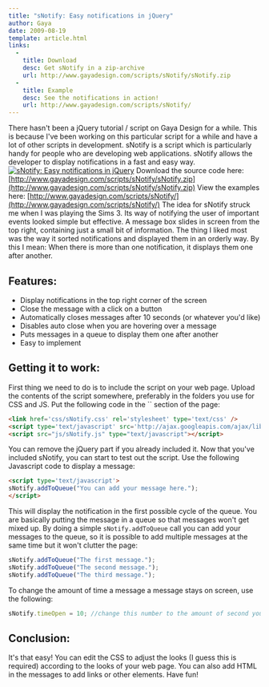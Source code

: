 ```yaml
---
title: "sNotify: Easy notifications in jQuery"
author: Gaya
date: 2009-08-19
template: article.html
links:
  -
    title: Download
    desc: Get sNotify in a zip-archive
    url: http://www.gayadesign.com/scripts/sNotify/sNotify.zip
  -
    title: Example
    desc: See the notifications in action!
    url: http://www.gayadesign.com/scripts/sNotify/
---
```

There hasn't been a jQuery tutorial / script on Gaya Design for a while. This is because I've been working on this particular script for a while and have a lot of other scripts in development. sNotify is a script which is particularly handy for people who are developing web applications. sNotify allows the developer to display notifications in a fast and easy way. [![sNotify: Easy notifications in jQuery](/articles/\/snotify.jpg "sNotify: Easy notifications in jQuery")](http://www.gayadesign.com/diy/snotify-easy-notifications-in-jquery/)<span id="more-453"></span> Download the source code here: [http://www.gayadesign.com/scripts/sNotify/sNotify.zip](http://www.gayadesign.com/scripts/sNotify/sNotify.zip) View the examples here: [http://www.gayadesign.com/scripts/sNotify/](http://www.gayadesign.com/scripts/sNotify/) The idea for sNotify struck me when I was playing the Sims 3. Its way of notifying the user of important events looked simple but effective. A message box slides in screen from the top right, containing just a small bit of information. The thing I liked most was the way it sorted notifications and displayed them in an orderly way. By this I mean: When there is more than one notification, it displays them one after another.

Features:
---------

- Display notifications in the top right corner of the screen
- Close the message with a click on a button
- Automatically closes messages after 10 seconds (or whatever you'd like)
- Disables auto close when you are hovering over a message
- Puts messages in a queue to display them one after another
- Easy to implement

Getting it to work:
-------------------

 First thing we need to do is to include the script on your web page. Upload the contents of the script somewhere, preferably in the folders you use for CSS and JS. Put the following code in the `` section of the page: 
```html
<link href='css/sNotify.css' rel='stylesheet' type='text/css' />
<script type='text/javascript' src='http://ajax.googleapis.com/ajax/libs/jquery/1.3/jquery.min.js'></script>
<script src="js/sNotify.js" type="text/javascript"></script>
```
 You can remove the jQuery part if you already included it. Now that you've included sNotify, you can start to test out the script. Use the following Javascript code to display a message: 
```html
<script type='text/javascript'>
sNotify.addToQueue("You can add your message here.");
</script>
```
 This will display the notification in the first possible cycle of the queue. You are basically putting the message in a queue so that messages won't get mixed up. By doing a simple `sNotify.addToQueue` call you can add your messages to the queue, so it is possible to add multiple messages at the same time but it won't clutter the page: 
```javascript
sNotify.addToQueue("The first message.");
sNotify.addToQueue("The second message.");
sNotify.addToQueue("The third message.");
```
 To change the amount of time a message a message stays on screen, use the following: 
```javascript
sNotify.timeOpen = 10; //change this number to the amount of second you want
```
 Conclusion:
-----------

 It's that easy! You can edit the CSS to adjust the looks (I guess this is required) according to the looks of your web page. You can also add HTML in the messages to add links or other elements. Have fun!